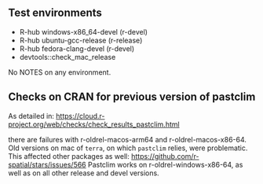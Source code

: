 ## Test environments
- R-hub windows-x86_64-devel (r-devel)
- R-hub ubuntu-gcc-release (r-release)
- R-hub fedora-clang-devel (r-devel)
- devtools::check_mac_release

No NOTES on any environment.

## Checks on CRAN for previous version of pastclim
As detailed in:
https://cloud.r-project.org/web/checks/check_results_pastclim.html

there are failures with r-oldrel-macos-arm64 and r-oldrel-macos-x86-64. Old
versions on mac of `terra`, on which `pastclim` relies, were problematic. This
affected other packages as well: https://github.com/r-spatial/stars/issues/566
Pastclim works on r-oldrel-windows-x86-64, as well as on all other release and
devel versions.